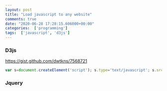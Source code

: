 ```yaml
---
layout: post
title: "Load javascript to any website"
comments: true
date: "2020-06-28 17:28:15.606000+00:00"
categories:  ['programming']
tags:  ['javascript', 'd3js']
---
```






### D3js
https://gist.github.com/dwtkns/7568721
```javascript
var s=document.createElement('script'); s.type='text/javascript'; s.src='https://d3js.org/d3.v4.min.js'; document.head.appendChild(s);
```

### Jquery
